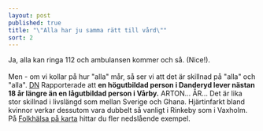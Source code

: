 ```yaml
---
layout: post
published: true
title: "\"Alla har ju samma rätt till vård\""
sort: 2
---
```






Ja, alla kan ringa 112 och ambulansen kommer och så. (Nice!). <br><br>Men - om vi kollar på hur "alla" mår, så ser vi att det är skillnad på "alla" och "alla". [DN](http://www.dn.se/sthlm/tunnelbanestationen-avslojar-din-halsa/) Rapporterade att **en högutbildad person i Danderyd lever nästan 18 år längre än en lågutbildad person i Vårby.** ARTON… ÅR… Det är lika stor skillnad i livslängd som mellan Sverige och Ghana. Hjärtinfarkt bland kvinnor verkar dessutom vara dubbelt så vanligt i Rinkeby som i Vaxholm. På [Folkhälsa på karta](http://folkhalsapakarta.se) hittar du fler nedslående exempel.
